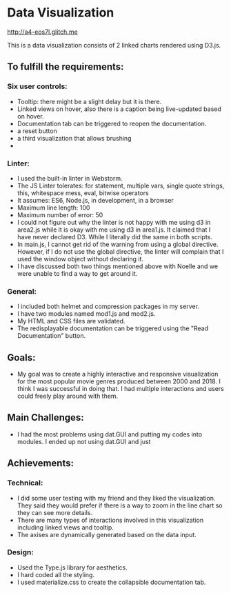 Data Visualization
===
http://a4-eos7l.glitch.me

This is a data visualization consists of 2 linked charts rendered using D3.js. 

To fulfill the requirements:
---
### Six user controls:
- Tooltip: there might be a slight delay but it is there. 
- Linked views on hover, also there is a caption being live-updated based on hover.
- Documentation tab can be triggered to reopen the documentation.
- a reset button
- a third visualization that allows brushing
- 

### Linter:

- I used the built-in linter in Webstorm.
- The JS Linter tolerates: for statement, multiple vars, single quote strings, this, whitespace mess, eval, bitwise operators 
- It assumes: ES6, Node.js, in development, in a browser
- Maximum line length: 100
- Maximum number of error: 50
- I could not figure out why the linter is not happy with me using d3 in area2.js while it is okay with me using d3 in area1.js. It claimed that I have never declared D3. While I literally did the same in both scripts. 
- In main.js, I cannot get rid of the warning from using a global directive. However, if I do not use the global directive, the linter will complain that I used the window object without declaring it. 
- I have discussed both two things mentioned above with Noelle and we were unable to find a way to get around it. 


### General: 

- I included both helmet and compression packages in my server.
- I have two modules named mod1.js and mod2.js. 
- My HTML and CSS files are validated.  
- The redisplayable documentation can be triggered using the "Read Documentation" button.


Goals:
---
- My goal was to create a highly interactive and responsive visualization for the most popular movie genres produced between 2000 and 2018. I think I was successful in doing that. I had multiple interactions and users could freely play around with them.


Main Challenges:
---
- I had the most problems using dat.GUI and putting my codes into modules. I ended up not using dat.GUI and just 




Achievements:
---


### Technical:
- I did some user testing with my friend and they liked the visualization. They said they would prefer if there is a way to zoom in the line chart so they can see more details.
- There are many types of interactions involved in this visualization including linked views and tooltip. 
- The axises are dynamically generated based on the data input.



### Design:
- Used the Type.js library for aesthetics. 
- I hard coded all the styling. 
- I used materialize.css to create the collapsible documentation tab. 


    



